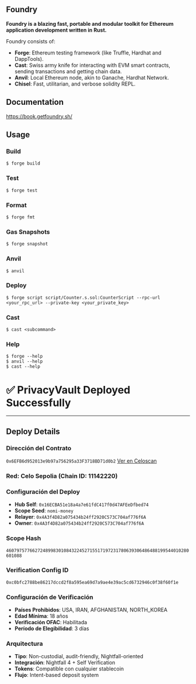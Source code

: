 ## Foundry

**Foundry is a blazing fast, portable and modular toolkit for Ethereum application development written in Rust.**

Foundry consists of:

-   **Forge**: Ethereum testing framework (like Truffle, Hardhat and DappTools).
-   **Cast**: Swiss army knife for interacting with EVM smart contracts, sending transactions and getting chain data.
-   **Anvil**: Local Ethereum node, akin to Ganache, Hardhat Network.
-   **Chisel**: Fast, utilitarian, and verbose solidity REPL.

## Documentation

https://book.getfoundry.sh/

## Usage

### Build

```shell
$ forge build
```

### Test

```shell
$ forge test
```

### Format

```shell
$ forge fmt
```

### Gas Snapshots

```shell
$ forge snapshot
```

### Anvil

```shell
$ anvil
```

### Deploy

```shell
$ forge script script/Counter.s.sol:CounterScript --rpc-url <your_rpc_url> --private-key <your_private_key>
```

### Cast

```shell
$ cast <subcommand>
```

### Help

```shell
$ forge --help
$ anvil --help
$ cast --help
```

# ✅ PrivacyVault Deployed Successfully

---

## Deploy Details

### **Dirección del Contrato** 
`0x6EFB6d952013e9b97a756295a33F3718BD71d0b2`
[Ver en Celoscan](https://sepolia.celoscan.io/address/0x6EFB6d952013e9b97a756295a33F3718BD71d0b2#code)

### **Red: Celo Sepolia (Chain ID: 11142220)**

### **Configuración del Deploy**
- **Hub Self**: `0x16ECBA51e18a4a7e61fdC417f0d47AFEeDfbed74`
- **Scope Seed**: `nomi-money`
- **Relayer**: `0x4A3f4D82a075434b24ff2920C573C704af776f6A`
- **Owner**: `0x4A3f4D82a075434b24ff2920C573C704af776f6A`

### **Scope Hash**
`4607975776627248998301084322452715517197231780639306486488199544010280601088`

### **Verification Config ID**
`0xc0bfc2788be86217dccd2f8a595ea69d7a9ae4e39ac5cd6732946c0f38f60f1e`

### **Configuración de Verificación**
- **Países Prohibidos**: USA, IRAN, AFGHANISTAN, NORTH_KOREA
- **Edad Mínima**: 18 años
- **Verificación OFAC**: Habilitada
- **Período de Elegibilidad**: 3 días

### **Arquitectura**
- **Tipo**: Non-custodial, audit-friendly, Nightfall-oriented
- **Integración**: Nightfall 4 + Self Verification
- **Tokens**: Compatible con cualquier stablecoin
- **Flujo**: Intent-based deposit system
